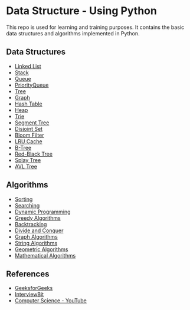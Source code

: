 # Data Structure - Using Python

This repo is used for learning and training purposes. It contains the basic data structures and algorithms implemented in Python.

## Data Structures

- [Linked List](./data-structures/05-linked_list/linked_list.py)
- [Stack](./data-structures/02-stack/stack.py)
- [Queue](./data-structures/03-queue/queue.py)
- [PriorityQueue](./data-structures/04-priority_queue/priority_queue.py)
- [Tree]()
- [Graph]()
- [Hash Table]()
- [Heap]()
- [Trie]()
- [Segment Tree]()
- [Disjoint Set]()
- [Bloom Filter]()
- [LRU Cache]()
- [B-Tree]()
- [Red-Black Tree]()
- [Splay Tree]()
- [AVL Tree]()

## Algorithms

- [Sorting]()
- [Searching]() 
- [Dynamic Programming]()
- [Greedy Algorithms]()
- [Backtracking]()
- [Divide and Conquer]()
- [Graph Algorithms]()
- [String Algorithms]()
- [Geometric Algorithms]()
- [Mathematical Algorithms]()


## References

- [GeeksforGeeks](https://www.geeksforgeeks.org/)
- [InterviewBit](https://www.interviewbit.com/)
- [Computer Science - YouTube](https://youtube.com/playlist?list=PLTd6ceoshprdS7HVI-Yus4rAHtrqNzH0j&si=dPICNUIjrSwoxz1V)